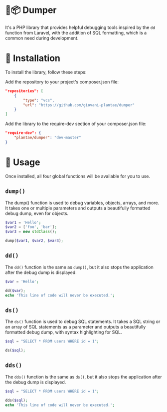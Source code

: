 # 🐘📦 Dumper
It's a PHP library that provides helpful debugging tools inspired by the `dd` function from Laravel, with the addition of SQL formatting, which is a common need during development.

# 🔧 Installation

To install the library, follow these steps:

Add the repository to your project's composer.json file:

```json
"repositories": [
    {
        "type": "vcs",
        "url": "https://github.com/giovani-plantae/dumper"
    }
]
```

Add the library to the require-dev section of your composer.json file:
```json
"require-dev": {
    "plantae/dumper": "dev-master"
}
```

# 🚀 Usage

Once installed, all four global functions will be available for you to use.

## `dump()`
The dump() function is used to debug variables, objects, arrays, and more. It takes one or multiple parameters and outputs a beautifully formatted debug dump, even for objects.

```php
$var1 = 'Hello';
$var2 = ['foo', 'bar'];
$var3 = new stdClass();

dump($var1, $var2, $var3);
```

## `dd()`
The `dd()` function is the same as `dump()`, but it also stops the application after the debug dump is displayed.

```php
$var = 'Hello';

dd($var);
echo 'This line of code will never be executed.';
```

## `ds()`
The `ds()` function is used to debug SQL statements. It takes a SQL string or an array of SQL statements as a parameter and outputs a beautifully formatted debug dump, with syntax highlighting for SQL.

```php
$sql = "SELECT * FROM users WHERE id = 1";

ds($sql);
```

## `dds()`
The `dds()` function is the same as `ds()`, but it also stops the application after the debug dump is displayed.

```php
$sql = "SELECT * FROM users WHERE id = 1";

dds($sql);
echo 'This line of code will never be executed.';
```